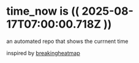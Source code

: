 # time_now is (( 2025-08-17T07:00:00.718Z ))

an automated repo that shows the currnent time

inspired by [breakingheatmap](https://github.com/breakingheatmap/breakingheatmap)